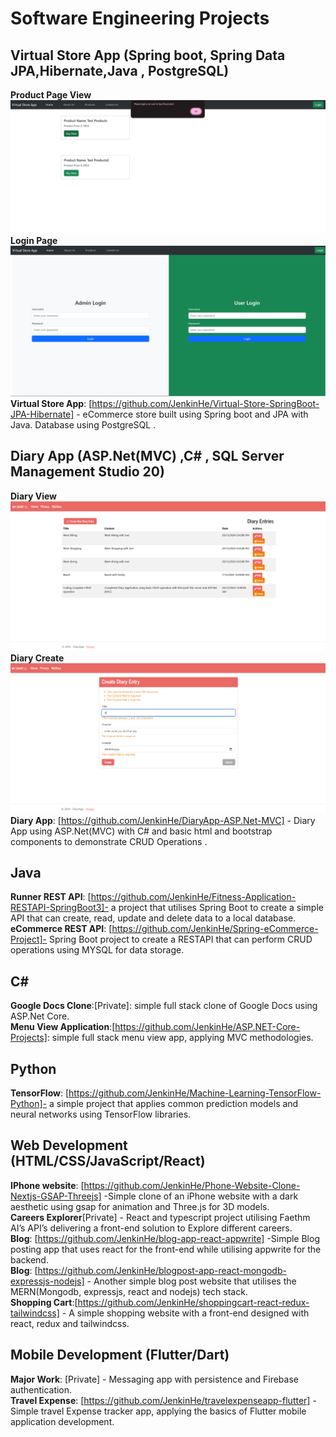 # Software Engineering Projects<br>

## Virtual Store App (Spring boot, Spring Data JPA,Hibernate,Java , PostgreSQL)
**Product Page View**
![GitHub Logo](https://github.com/JenkinHe/Software-Data-Projects/blob/main/Software%20Only/Software%20Snapshots/VirtualStoreAppProducts.png)<br>
**Login Page**
![GitHub Logo](https://github.com/JenkinHe/Software-Data-Projects/blob/main/Software%20Only/Software%20Snapshots/VirtualStoreAppLogin.png)<br>
**Virtual Store App**: [https://github.com/JenkinHe/Virtual-Store-SpringBoot-JPA-Hibernate] - eCommerce store built using Spring boot and JPA with Java. Database using PostgreSQL .<br>

## Diary App (ASP.Net(MVC) ,C# , SQL Server Management Studio 20)
**Diary View**
![GitHub Logo](https://github.com/JenkinHe/Software-Data-Projects/blob/main/Software%20Only/Software%20Snapshots/DiaryAppView.png)<br>
**Diary Create**
![GitHub Logo](https://github.com/JenkinHe/Software-Data-Projects/blob/main/Software%20Only/Software%20Snapshots/DiaryAppCreate.png)<br>
**Diary App**: [https://github.com/JenkinHe/DiaryApp-ASP.Net-MVC] - Diary App using ASP.Net(MVC) with C# and basic html and bootstrap components to demonstrate CRUD Operations .<br>

## Java<br>
**Runner REST API**: [https://github.com/JenkinHe/Fitness-Application-RESTAPI-SpringBoot3]-  a project that utilises Spring Boot to create a simple API that can create, read, update and delete data to a local database.<br>
**eCommerce REST API**: [https://github.com/JenkinHe/Spring-eCommerce-Project]-   Spring Boot project to create a RESTAPI that can perform CRUD operations using MYSQL for data storage.<br>
## C#<br>
**Google Docs Clone**:[Private]: simple full stack clone of Google Docs using ASP.Net Core.<br>
**Menu View Application**:[https://github.com/JenkinHe/ASP.NET-Core-Projects]: simple full stack menu view app, applying MVC methodologies.<br>
## Python<br>
**TensorFlow**: [https://github.com/JenkinHe/Machine-Learning-TensorFlow-Python]- a simple project that applies common prediction models and neural networks using TensorFlow libraries.<br>

## Web Development (HTML/CSS/JavaScript/React)<br>
**IPhone website**: [https://github.com/JenkinHe/Phone-Website-Clone-Nextjs-GSAP-Threejs]  -Simple clone of an iPhone website with a dark aesthetic using gsap for animation and Three.js for 3D models.<br>
**Careers Explorer**[Private] - React and typescript project utilising Faethm AI’s API’s delivering a front-end solution to Explore different careers.<br>
**Blog**: [https://github.com/JenkinHe/blog-app-react-appwrite] -Simple Blog posting app that uses react for the front-end while utilising appwrite for the backend.<br>
**Blog**: [https://github.com/JenkinHe/blogpost-app-react-mongodb-expressjs-nodejs] - Another simple blog post website that utilises the MERN(Mongodb, expressjs, react and nodejs) tech stack.<br>
**Shopping Cart**:[https://github.com/JenkinHe/shoppingcart-react-redux-tailwindcss] - A simple shopping website with a front-end designed with react, redux and tailwindcss.<br>
## Mobile Development (Flutter/Dart)<br>
**Major Work**: [Private] - Messaging app with persistence and Firebase authentication.<br>
**Travel Expense**: [https://github.com/JenkinHe/travelexpenseapp-flutter] - Simple travel Expense tracker app, applying the basics of Flutter mobile application development.<br>
